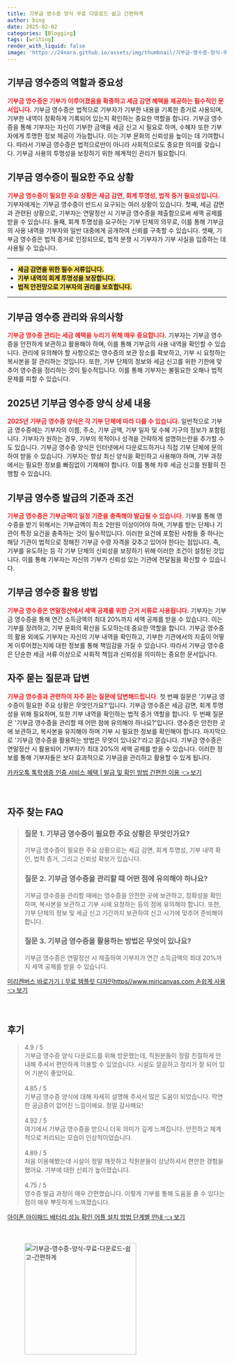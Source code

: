 ```yaml
---
title: 기부금 영수증 양식 무료 다운로드 쉽고 간편하게
author: bing
date: 2025-02-02
categories: [Blogging]
tags: [writing]
render_with_liquid: false
image: 'https://24nara.github.io/assets/img/thumbnail/기부금-영수증-양식-무료-다운로드-쉽고-간편하게.webp'
---
```



<h2 id='기부금 영수증의 역할과 중요성'>기부금 영수증의 역할과 중요성</h2>

<p><b><span style="color: #ee2323;">기부금 영수증은 기부가 이루어졌음을 확증하고 세금 감면 혜택을 제공하는 필수적인 문서입니다.</span></b> 기부금 영수증은 법적으로 기부자가 기부한 내용을 기록한 증거로 사용되며, 기부한 내역이 정확하게 기록되어 있는지 확인하는 중요한 역할을 합니다. 기부금 영수증을 통해 기부자는 자신이 기부한 금액을 세금 신고 시 필요로 하며, 수혜자 또한 기부자에게 투명한 정보 제공이 가능합니다. 이는 기부 문화의 신뢰성을 높이는 데 기여합니다. 따라서 기부금 영수증은 법적으로만이 아니라 사회적으로도 중요한 의미를 갖습니다. 기부금 사용의 투명성을 보장하기 위한 체계적인 관리가 필요합니다.</p>

<h2 id='기부금 영수증이 필요한 주요 상황'>기부금 영수증이 필요한 주요 상황</h2>

<p><b><span style="color: #ee2323;">기부금 영수증이 필요한 주요 상황은 세금 감면, 회계 투명성, 법적 증거 필요성입니다.</span></b> 기부자에게는 기부금 영수증이 반드시 요구되는 여러 상황이 있습니다. 첫째, 세금 감면과 관련된 상황으로, 기부자는 연말정산 시 기부금 영수증을 제출함으로써 세액 공제를 받을 수 있습니다. 둘째, 회계 투명성을 요구하는 기부 단체의 의무로, 이를 통해 기부금의 사용 내역을 기부자와 일반 대중에게 공개하여 신뢰를 구축할 수 있습니다. 셋째, 기부금 영수증은 법적 증거로 인정되므로, 법적 분쟁 시 기부자가 기부 사실을 입증하는 데 사용될 수 있습니다.</p>

<hr />

<ul>
    <li><b><span style="background-color: #ffe066;">세금 감면을 위한 필수 서류입니다.</span></b></li>
    <li><b><span style="background-color: #ffe066;">기부 내역의 회계 투명성을 보장합니다.</span></b></li>
    <li><b><span style="background-color: #ffe066;">법적 안전망으로 기부자의 권리를 보호합니다.</span></b></li>
</ul>

<hr />

<h2 id='기부금 영수증 관리와 유의사항'>기부금 영수증 관리와 유의사항</h2>

<p><b><span style="color: #ee2323;">기부금 영수증 관리는 세금 혜택을 누리기 위해 매우 중요합니다.</span></b> 기부자는 기부금 영수증을 안전하게 보관하고 활용해야 하며, 이를 통해 기부금의 사용 내역을 확인할 수 있습니다. 관리에 유의해야 할 사항으로는 영수증의 보관 장소를 확보하고, 기부 시 요청하는 복사본을 잘 관리하는 것입니다. 또한, 기부 단체의 정보와 세금 신고를 위한 기한에 맞추어 영수증을 정리하는 것이 필수적입니다. 이를 통해 기부자는 불필요한 오해나 법적 문제를 피할 수 있습니다.</p>

<h2 id='2025년 기부금 영수증 양식 상세 내용'>2025년 기부금 영수증 양식 상세 내용</h2>

<p><b><span style="color: #ee2323;">2025년 기부금 영수증 양식은 각 기부 단체에 따라 다를 수 있습니다.</span></b> 일반적으로 기부금 영수증에는 기부자의 이름, 주소, 기부 금액, 기부 일자 및 수혜 기구의 정보가 포함됩니다. 기부자가 원하는 경우, 기부의 목적이나 성격을 간략하게 설명하는란을 추가할 수도 있습니다. 기부금 영수증 양식은 인터넷에서 다운로드하거나 직접 기부 단체에 문의하여 받을 수 있습니다. 기부자는 항상 최신 양식을 확인하고 사용해야 하며, 기부 과정에서는 필요한 정보를 빠짐없이 기재해야 합니다. 이를 통해 차후 세금 신고를 원활히 진행할 수 있습니다.</p>

<h2 id='기부금 영수증 발급의 기준과 조건'>기부금 영수증 발급의 기준과 조건</h2>

<p><b><span style="color: #ee2323;">기부금 영수증은 기부금액이 일정 기준을 충족해야 발급될 수 있습니다.</span></b> 기부를 통해 영수증을 받기 위해서는 기부금액이 최소 2만원 이상이어야 하며, 기부를 받는 단체나 기관이 특정 요건을 충족하는 것이 필수적입니다. 이러한 요건에 포함된 사항들 중 하나는 해당 기관이 법적으로 정해진 기부금 수령 자격을 갖추고 있어야 한다는 점입니다. 즉, 기부를 유도하는 등 각 기부 단체의 신뢰성을 보장하기 위해 이러한 조건이 설정된 것입니다. 이를 통해 기부자는 자신의 기부가 신뢰성 있는 기관에 전달됨을 확신할 수 있습니다.</p>

<h2 id='기부금 영수증 활용 방법'>기부금 영수증 활용 방법</h2>

<p><b><span style="color: #ee2323;">기부금 영수증은 연말정산에서 세액 공제를 위한 근거 서류로 사용됩니다.</span></b> 기부자는 기부금 영수증을 통해 연간 소득금액의 최대 20%까지 세액 공제를 받을 수 있습니다. 이는 기부를 장려하고, 기부 문화의 확산을 도모하는데 중요한 역할을 합니다. 기부금 영수증의 활용 외에도 기부자는 자신의 기부 내역을 확인하고, 기부한 기관에서의 지출이 어떻게 이루어졌는지에 대한 정보를 통해 책임감을 가질 수 있습니다. 따라서 기부금 영수증은 단순한 세금 서류 이상으로 사회적 책임과 신뢰성을 의미하는 중요한 문서입니다.</p>

<h2 id='자주 묻는 질문과 답변'>자주 묻는 질문과 답변</h2>

<p><b><span style="color: #ee2323;">기부금 영수증과 관련하여 자주 묻는 질문에 답변해드립니다.</span></b> 첫 번째 질문은 '기부금 영수증이 필요한 주요 상황은 무엇인가요?'입니다. 기부금 영수증은 세금 감면, 회계 투명성을 위해 필요하며, 또한 기부 내역을 확인하는 법적 증거 역할을 합니다. 두 번째 질문은 '기부금 영수증을 관리할 때 어떤 점에 유의해야 하나요?'입니다. 영수증은 안전한 곳에 보관하고, 복사본을 유지해야 하며 기부 시 필요한 정보를 확인해야 합니다. 마지막으로 '기부금 영수증을 활용하는 방법은 무엇이 있나요?'라고 묻습니다. 기부금 영수증은 연말정산 시 활용되어 기부자가 최대 20%의 세액 공제를 받을 수 있습니다. 이러한 정보를 통해 기부자들은 보다 효과적으로 기부금을 관리하고 활용할 수 있게 됩니다.</p>


<p><a class="click-button" title="카카오톡 톡학생증 인증 서비스 혜택 | 발급 및 확인 방법 간편한 이용" href="https://24nara.github.io/posts/%EC%B9%B4%EC%B9%B4%EC%98%A4%ED%86%A1-%ED%86%A1%ED%95%99%EC%83%9D%EC%A6%9D-%EC%9D%B8%EC%A6%9D-%EC%84%9C%EB%B9%84%EC%8A%A4-%ED%98%9C%ED%83%9D-%EB%B0%9C%EA%B8%89-%EB%B0%8F-%ED%99%95%EC%9D%B8-%EB%B0%A9%EB%B2%95-%EA%B0%84%ED%8E%B8%ED%95%9C-%EC%9D%B4%EC%9A%A9/" rel="dofollow">카카오톡 톡학생증 인증 서비스 혜택 | 발급 및 확인 방법 간편한 이용 👈 보기</a></p><br>
<h2 id='자주_찾는_FAQ'>자주 찾는 FAQ</h2>
<div itemscope="" itemtype="https://schema.org/FAQPage"> 
<blockquote> 
<div itemscope="" itemprop="mainEntity" itemtype="https://schema.org/Question"> 
<h3 itemprop="name">질문 1. 기부금 영수증이 필요한 주요 상황은 무엇인가요?</h3> 
<div itemscope="" itemprop="acceptedAnswer" itemtype="https://schema.org/Answer"> 
<span itemprop="text"> 
<p>기부금 영수증이 필요한 주요 상황으로는 세금 감면, 회계 투명성, 기부 내역 확인, 법적 증거, 그리고 신뢰성 확보가 있습니다.</p> 
</span> 
</div> 
</div> 
<div itemscope="" itemprop="mainEntity" itemtype="https://schema.org/Question"> 
<h3 itemprop="name">질문 2. 기부금 영수증을 관리할 때 어떤 점에 유의해야 하나요?</h3> 
<div itemscope="" itemprop="acceptedAnswer" itemtype="https://schema.org/Answer"> 
<span itemprop="text"> 
<p>기부금 영수증을 관리할 때에는 영수증을 안전한 곳에 보관하고, 정확성을 확인하며, 복사본을 보관하고 기부 시에 요청하는 등의 점에 유의해야 합니다. 또한, 기부 단체의 정보 및 세금 신고 기간까지 보관하여 신고 시기에 맞추어 준비해야 합니다.</p> 
</span> 
</div> 
</div> 
<div itemscope="" itemprop="mainEntity" itemtype="https://schema.org/Question"> 
<h3 itemprop="name">질문 3. 기부금 영수증을 활용하는 방법은 무엇이 있나요?</h3> 
<div itemscope="" itemprop="acceptedAnswer" itemtype="https://schema.org/Answer"> 
<span itemprop="text"> 
<p>기부금 영수증은 연말정산 시 제출하여 기부자가 연간 소득금액의 최대 20%까지 세액 공제를 받을 수 있습니다.</p> 
</span> 
</div> 
</div> 
</blockquote> 
</div>
<p><a class="click-button" title="미리캔버스 바로가기ㅣ무료 템플릿 디자인https//www.miricanvas.com 손쉽게 사용" href="https://24nara.github.io/posts/%EB%AF%B8%EB%A6%AC%EC%BA%94%EB%B2%84%EC%8A%A4-%EB%B0%94%EB%A1%9C%EA%B0%80%EA%B8%B0%E3%85%A3%EB%AC%B4%EB%A3%8C-%ED%85%9C%ED%94%8C%EB%A6%BF-%EB%94%94%EC%9E%90%EC%9D%B8httpswww.miricanvas.com-%EC%86%90%EC%89%BD%EA%B2%8C-%EC%82%AC%EC%9A%A9/" rel="dofollow">미리캔버스 바로가기ㅣ무료 템플릿 디자인https//www.miricanvas.com 손쉽게 사용 👈 보기</a></p><br>
<h2 id='후기'>후기</h2>
<div itemscope itemtype="https://schema.org/Product">
  <blockquote>
  <div itemprop="review" itemscope itemtype="https://schema.org/Review">
      <div itemprop="reviewRating" itemscope itemtype="https://schema.org/Rating"> <span itemprop="ratingValue">4.9</span> / <span itemprop="bestRating">5</span> </div>
      <span itemprop="reviewBody">기부금 영수증 양식 다운로드를 위해 방문했는데, 직원분들이 정말 친절하게 안내해 주셔서 편안하게 이용할 수 있었습니다. 시설도 깔끔하고 정리가 잘 되어 있어 기분이 좋았어요.</span>
  </div>
  <br>
  <div itemprop="review" itemscope itemtype="https://schema.org/Review">
      <div itemprop="reviewRating" itemscope itemtype="https://schema.org/Rating"> <span itemprop="ratingValue">4.85</span> / <span itemprop="bestRating">5</span> </div>
      <span itemprop="reviewBody">기부금 영수증 양식에 대해 자세히 설명해 주셔서 많은 도움이 되었습니다. 막연한 궁금증이 없어진 느낌이에요. 정말 감사해요!</span>
  </div>
  <br>
  <div itemprop="review" itemscope itemtype="https://schema.org/Review">
      <div itemprop="reviewRating" itemscope itemtype="https://schema.org/Rating"> <span itemprop="ratingValue">4.92</span> / <span itemprop="bestRating">5</span> </div>
      <span itemprop="reviewBody">여기에서 기부금 영수증을 받으니 더욱 의미가 깊게 느껴집니다. 안전하고 체계적으로 처리되는 모습이 인상적이었습니다.</span>
  </div>
  <br>
  <div itemprop="review" itemscope itemtype="https://schema.org/Review">
      <div itemprop="reviewRating" itemscope itemtype="https://schema.org/Rating"> <span itemprop="ratingValue">4.89</span> / <span itemprop="bestRating">5</span> </div>
      <span itemprop="reviewBody">처음 이용해봤는데 시설이 정말 깨끗하고 직원분들이 상냥하셔서 편안한 경험을 했어요. 기부에 대한 신뢰가 높아졌습니다.</span>
  </div>
  <br>
  <div itemprop="review" itemscope itemtype="https://schema.org/Review">
      <div itemprop="reviewRating" itemscope itemtype="https://schema.org/Rating"> <span itemprop="ratingValue">4.75</span> / <span itemprop="bestRating">5</span> </div>
      <span itemprop="reviewBody">영수증 발급 과정이 매우 간편했습니다. 이렇게 기부를 통해 도움을 줄 수 있다는 점이 매우 뿌듯하게 느껴졌습니다.</span>
  </div>
  </blockquote>
</div>
<p><a class="click-button" title="아이폰 아이패드 배터리 성능 확인 어플 설치 방법 단계별 안내" href="https://24nara.github.io/posts/%EC%95%84%EC%9D%B4%ED%8F%B0-%EC%95%84%EC%9D%B4%ED%8C%A8%EB%93%9C-%EB%B0%B0%ED%84%B0%EB%A6%AC-%EC%84%B1%EB%8A%A5-%ED%99%95%EC%9D%B8-%EC%96%B4%ED%94%8C-%EC%84%A4%EC%B9%98-%EB%B0%A9%EB%B2%95-%EB%8B%A8%EA%B3%84%EB%B3%84-%EC%95%88%EB%82%B4/" rel="dofollow">아이폰 아이패드 배터리 성능 확인 어플 설치 방법 단계별 안내 👈 보기</a></p><br>
<figure class="image"><img src="https://24nara.github.io/assets/img/thumbnail/기부금-영수증-양식-무료-다운로드-쉽고-간편하게.webp" alt="기부금-영수증-양식-무료-다운로드-쉽고-간편하게" width="256" height="256"></figure>